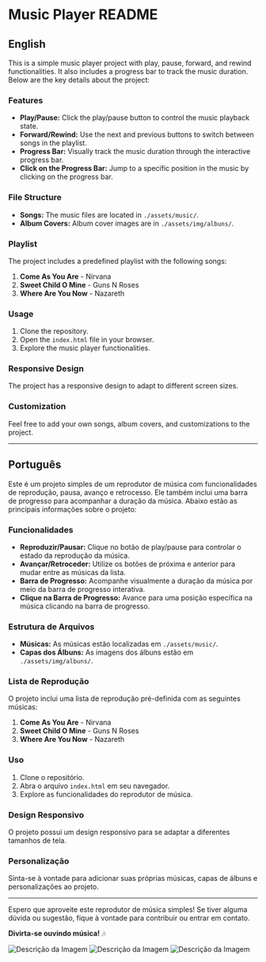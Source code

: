 # Music Player README

## English

This is a simple music player project with play, pause, forward, and rewind functionalities. It also includes a progress bar to track the music duration. Below are the key details about the project:

### Features

- **Play/Pause:** Click the play/pause button to control the music playback state.
- **Forward/Rewind:** Use the next and previous buttons to switch between songs in the playlist.
- **Progress Bar:** Visually track the music duration through the interactive progress bar.
- **Click on the Progress Bar:** Jump to a specific position in the music by clicking on the progress bar.

### File Structure

- **Songs:** The music files are located in `./assets/music/`.
- **Album Covers:** Album cover images are in `./assets/img/albuns/`.

### Playlist

The project includes a predefined playlist with the following songs:

1. **Come As You Are** - Nirvana
2. **Sweet Child O Mine** - Guns N Roses
3. **Where Are You Now** - Nazareth

### Usage

1. Clone the repository.
2. Open the `index.html` file in your browser.
3. Explore the music player functionalities.

### Responsive Design

The project has a responsive design to adapt to different screen sizes.

### Customization

Feel free to add your own songs, album covers, and customizations to the project.

---

## Português

Este é um projeto simples de um reprodutor de música com funcionalidades de reprodução, pausa, avanço e retrocesso. Ele também inclui uma barra de progresso para acompanhar a duração da música. Abaixo estão as principais informações sobre o projeto:

### Funcionalidades

- **Reproduzir/Pausar:** Clique no botão de play/pause para controlar o estado da reprodução da música.
- **Avançar/Retroceder:** Utilize os botões de próxima e anterior para mudar entre as músicas da lista.
- **Barra de Progresso:** Acompanhe visualmente a duração da música por meio da barra de progresso interativa.
- **Clique na Barra de Progresso:** Avance para uma posição específica na música clicando na barra de progresso.

### Estrutura de Arquivos

- **Músicas:** As músicas estão localizadas em `./assets/music/`.
- **Capas dos Álbuns:** As imagens dos álbuns estão em `./assets/img/albuns/`.

### Lista de Reprodução

O projeto inclui uma lista de reprodução pré-definida com as seguintes músicas:

1. **Come As You Are** - Nirvana
2. **Sweet Child O Mine** - Guns N Roses
3. **Where Are You Now** - Nazareth

### Uso

1. Clone o repositório.
2. Abra o arquivo `index.html` em seu navegador.
3. Explore as funcionalidades do reprodutor de música.

### Design Responsivo

O projeto possui um design responsivo para se adaptar a diferentes tamanhos de tela.

### Personalização

Sinta-se à vontade para adicionar suas próprias músicas, capas de álbuns e personalizações ao projeto.

---

Espero que aproveite este reprodutor de música simples! Se tiver alguma dúvida ou sugestão, fique à vontade para contribuir ou entrar em contato.

**Divirta-se ouvindo música!** 🎶

![Descrição da Imagem](https://imgur.com/5NQuVec.png)
![Descrição da Imagem](https://imgur.com/NFHeMN0.png)
![Descrição da Imagem](https://imgur.com/NRr7sdR.png)


